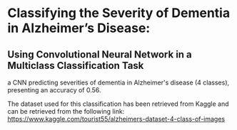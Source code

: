 # Classifying the Severity of Dementia in Alzheimer’s Disease:
## Using Convolutional Neural Network in a Multiclass Classification Task

a CNN predicting severities of dementia in Alzheimer's disease (4 classes), presenting an accuracy of 0.56.


The dataset used for this classification has been retrieved from Kaggle and can be retrieved from the following link: https://www.kaggle.com/tourist55/alzheimers-dataset-4-class-of-images

 
